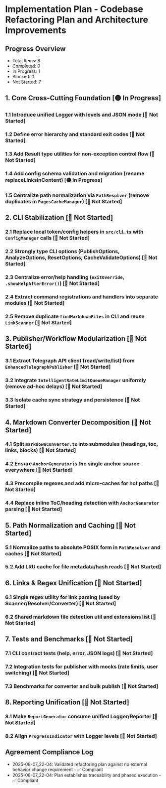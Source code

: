# Implementation Plan - Codebase Refactoring Plan and Architecture Improvements

## Progress Overview
- Total Items: 8
- Completed: 0
- In Progress: 1
- Blocked: 0
- Not Started: 7

## 1. Core Cross-Cutting Foundation [🟡 In Progress]
   ### 1.1 Introduce unified Logger with levels and JSON mode [🔴 Not Started]
   ### 1.2 Define error hierarchy and standard exit codes [🔴 Not Started]
   ### 1.3 Add Result type utilities for non-exception control flow [🔴 Not Started]
   ### 1.4 Add config schema validation and migration (rename replaceLinksinContent) [🟡 In Progress]
   ### 1.5 Centralize path normalization via `PathResolver` (remove duplicates in `PagesCacheManager`) [🔴 Not Started]

## 2. CLI Stabilization [🔴 Not Started]
   ### 2.1 Replace local token/config helpers in `src/cli.ts` with `ConfigManager` calls [🔴 Not Started]
   ### 2.2 Strongly type CLI options (PublishOptions, AnalyzeOptions, ResetOptions, CacheValidateOptions) [🔴 Not Started]
   ### 2.3 Centralize error/help handling (`exitOverride`, `.showHelpAfterError()`) [🔴 Not Started]
   ### 2.4 Extract command registrations and handlers into separate modules [🔴 Not Started]
   ### 2.5 Remove duplicate `findMarkdownFiles` in CLI and reuse `LinkScanner` [🔴 Not Started]

## 3. Publisher/Workflow Modularization [🔴 Not Started]
   ### 3.1 Extract Telegraph API client (read/write/list) from `EnhancedTelegraphPublisher` [🔴 Not Started]
   ### 3.2 Integrate `IntelligentRateLimitQueueManager` uniformly (remove ad-hoc delays) [🔴 Not Started]
   ### 3.3 Isolate cache sync strategy and persistence [🔴 Not Started]

## 4. Markdown Converter Decomposition [🔴 Not Started]
   ### 4.1 Split `markdownConverter.ts` into submodules (headings, toc, links, blocks) [🔴 Not Started]
   ### 4.2 Ensure `AnchorGenerator` is the single anchor source everywhere [🔴 Not Started]
   ### 4.3 Precompile regexes and add micro-caches for hot paths [🔴 Not Started]
   ### 4.4 Replace inline ToC/heading detection with `AnchorGenerator` parsing [🔴 Not Started]

## 5. Path Normalization and Caching [🔴 Not Started]
   ### 5.1 Normalize paths to absolute POSIX form in `PathResolver` and caches [🔴 Not Started]
   ### 5.2 Add LRU cache for file metadata/hash reads [🔴 Not Started]

## 6. Links & Regex Unification [🔴 Not Started]
   ### 6.1 Single regex utility for link parsing (used by Scanner/Resolver/Converter) [🔴 Not Started]
   ### 6.2 Shared markdown file detection util and extensions list [🔴 Not Started]

## 7. Tests and Benchmarks [🔴 Not Started]
   ### 7.1 CLI contract tests (help, error, JSON logs) [🔴 Not Started]
   ### 7.2 Integration tests for publisher with mocks (rate limits, user switching) [🔴 Not Started]
   ### 7.3 Benchmarks for converter and bulk publish [🔴 Not Started]

## 8. Reporting Unification [🔴 Not Started]
   ### 8.1 Make `ReportGenerator` consume unified Logger/Reporter [🔴 Not Started]
   ### 8.2 Align `ProgressIndicator` with Logger levels [🔴 Not Started]

## Agreement Compliance Log
- 2025-08-07_22-04: Validated refactoring plan against no external behavior change requirement - ✅ Compliant
- 2025-08-07_22-04: Plan establishes traceability and phased execution - ✅ Compliant
